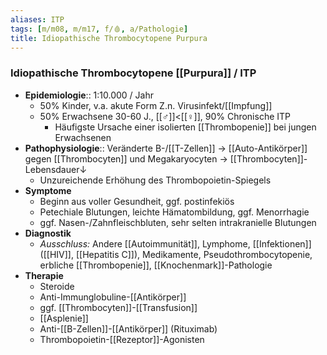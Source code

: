```yaml
---
aliases: ITP
tags: [m/m08, m/m17, f/🩸, a/Pathologie]
title: Idiopathische Thrombocytopene Purpura
---
```

### Idiopathische Thrombocytopene [[Purpura]] / ITP 
- **Epidemiologie**:: 1:10.000 / Jahr
	- 50% Kinder, v.a. akute Form Z.n. Virusinfekt/[[Impfung]]
	- 50% Erwachsene 30-60 J., [[♂]]<[[♀]], 90% Chronische ITP
		- Häufigste Ursache einer isolierten [[Thrombopenie]] bei jungen Erwachsenen
- **Pathophysiologie**:: Veränderte B-/[[T-Zellen]] → [[Auto-Antikörper]] gegen [[Thrombocyten]] und Megakaryocyten → [[Thrombocyten]]-Lebensdauer↓
	- Unzureichende Erhöhung des Thrombopoietin-Spiegels
- **Symptome**
	- Beginn aus voller Gesundheit, ggf. postinfekiös
	- Petechiale Blutungen, leichte Hämatombildung, ggf. Menorrhagie
	- ggf. Nasen-/Zahnfleischbluten, sehr selten intrakranielle Blutungen
- **Diagnostik**
	- *Ausschluss:* Andere [[Autoimmunität]], Lymphome, [[Infektionen]] ([[HIV]], [[Hepatitis C]]), Medikamente, Pseudothrombocytopenie, erbliche [[Thrombopenie]], [[Knochenmark]]-Pathologie
- **Therapie**
	- Steroide
	- Anti-Immunglobuline-[[Antikörper]]
	- ggf. [[Thrombocyten]]-[[Transfusion]]
	- [[Asplenie]]
	- Anti-[[B-Zellen]]-[[Antikörper]] (Rituximab)
	- Thrombopoietin-[[Rezeptor]]-Agonisten